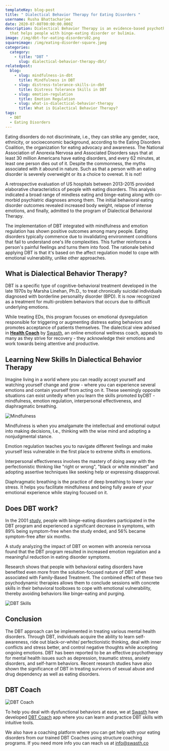 ```yaml
---
templateKey: blog-post
title: " Dialectical Behavior Therapy for Eating Disorders "
username: Rusha Bhattacharjee
date: 2020-07-08T00:00:00.000Z
description: Dialectical Behavior Therapy is an evidence-based psychotherapy
  that helps people with binge-eating disorder or bulimia.
image: /img/dbt-for-eating-disorders02.png
squareimage: /img/eating-disorder-square.jpeg
categories:
  category:
    - title: "DBT "
      slug: dialectical-behavior-therapy-dbt/
relatedpost:
  blog:
    - slug: mindfulness-in-dbt
      title: Mindfulness in DBT
    - slug: distress-tolerance-skills-in-dbt
      title: Distress Tolerance Skills in DBT
    - slug: emotion-regulation
      title: Emotion Regulation
    - slug: what-is-dialectical-behavior-therapy
      title: What is Dialectical Behavior Therapy?
tags:
  - DBT
  - Eating Disorders
---
```

<!--StartFragment-->

Eating disorders do not discriminate, i.e., they can strike any gender, race, ethnicity, or socioeconomic background, according to the Eating Disorders Coalition, the organization for eating advocacy and awareness. The National Association of Anorexia Nervosa and Associated Disorders says that at least 30 million Americans have eating disorders, and every 62 minutes, at least one person dies out of it. Despite the commonness, the myths associated with it abound in nature. Such as that a person with an eating disorder is severely overweight or its a choice to overeat. It is not!

A retrospective evaluation of US hospitals between 2013-2015 provided elaborative characteristics of people with eating disorders. This analysis indicated a broad range of mindless eating and binge-eating along with co-morbid psychiatric diagnoses among them. The initial behavioral eating disorder outcomes revealed increased body weight, relapse of intense emotions, and finally, admitted to the program of Dialectical Behavioral Therapy.

The implementation of DBT integrated with mindfulness and emotion regulation has shown positive outcomes among many people. Eating disorders typically commence due to invalidating environment conditions that fail to understand one's life complexities. This further reinforces a person's painful feelings and turns them into food. The rationale behind applying DBT is that it's based on the affect regulation model to cope with emotional vulnerability, unlike other approaches.

## What is Dialectical Behavior Therapy?

DBT is a specific type of cognitive-behavioral treatment developed in the late 1970s by Marsha Linehan, Ph.D., to treat chronically suicidal individuals diagnosed with borderline personality disorder (BPD). It is now recognized as a treatment for multi-problem behaviors that occurs due to difficult underlying emotions.

While treating EDs, this program focuses on emotional dysregulation responsible for triggering or augmenting distress eating behaviors and promotes acceptance of patients themselves. The dialectical view advised in **[Health Coach](https://healthcoach.swasth.co)** by [Swasth](https://www.swasth.co), an online emotional wellness coach, appeals to many as they strive for recovery - they acknowledge their emotions and work towards being attentive and productive.

## Learning New Skills In Dialectical Behavior Therapy

Imagine living in a world where you can readily accept yourself and watching yourself change and grow - where you can experience several emotions and contain yourself from acting on it. These seemingly opposite situations can exist unitedly when you learn the skills promoted byDBT - mindfulness, emotion regulation, interpersonal effectiveness, and diaphragmatic breathing.

![Mindfulness](/img/mindfulness-1.jpeg "DBT Skills")

Mindfulness is when you amalgamate the intellectual and emotional output into making decisions, I.e., thinking with the wise mind and adopting a nonjudgmental stance.

Emotion regulation teaches you to navigate different feelings and make yourself less vulnerable in the first place to extreme shifts in emotions.

Interpersonal effectiveness involves the mastery of doing away with the perfectionistic thinking like "right or wrong",  "black or white mindset" and adopting assertive techniques like seeking help or expressing disapproval.

Diaphragmatic breathing is the practice of deep breathing to lower your stress. It helps you facilitate mindfulness and being fully aware of your emotional experience while staying focused on it.

<!--StartFragment-->

## Does DBT work?

In the 2001 [study](https://www.ncbi.nlm.nih.gov/pmc/articles/PMC2963469/), people with binge-eating disorders participated in the DBT program and experienced a significant decrease in symptoms, with 89% being symptom-free when the study ended, and 56% became symptom-free after six months.

A study analyzing the impact of DBT on women with anorexia nervosa found that the DBT program resulted in increased emotion regulation and a meaningful reduction in eating disorder symptoms.

Research shows that people with behavioral eating disorders have benefited even more from the solution-focused nature of DBT when associated with Family-Based Treatment. The combined effect of these two psychodynamic therapies allows them to conclude sessions with concrete skills in their behavioral toolboxes to cope with emotional vulnerability, thereby avoiding behaviors like binge-eating and purging.

![DBT Skills](/img/dbt-for-eating-disorders01.png "DBT Skills")

<!--EndFragment--><!--StartFragment-->

## Conclusion

The DBT approach can be implemented in treating various mental health disorders. Through DBT, individuals acquire the ability to learn self-awareness, ride out black-or-white/ perfectionistic thinking, deal with inner conflicts and stress better, and control negative thoughts while accepting ongoing emotions. DBT has been reported to be an effective psychotherapy for mental health issues such as depression, traumatic stress, anxiety disorders, and self-harm behaviors. Recent research studies have also shown the significance of DBT in treating survivors of sexual abuse and drug dependency as well as eating disorders.

<!--EndFragment-->

<!--StartFragment-->

## DBT Coach

![DBT Coach ](/img/dbt-coach-app.png "DBT Tools")

To help you deal with dysfunctional behaviors at ease, we at [Swasth](http://www.swasth.co) have developed [DBT Coach](https://www.swasth.co/dbt-coach) app where you can learn and practice DBT skills with intuitive tools.

We also have a coaching platform where you can get help with your eating disorders from our trained DBT Coaches using structure coaching programs. If you need more info you can reach us at info@swasth.co

<!--EndFragment-->

<!--EndFragment-->